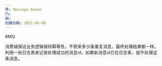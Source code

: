 ```yaml
---
界: Message Queue
门: 
纲: 
创建日期: 2021-09-08
---
```

#MQ 

消费端保证业务逻辑保持幂等性，不管来多少条重复消息，最终处理结果都一样。利用一张日志表来记录处理成功的消息id，如果新消息id已在日志表，就不处理这条消息。